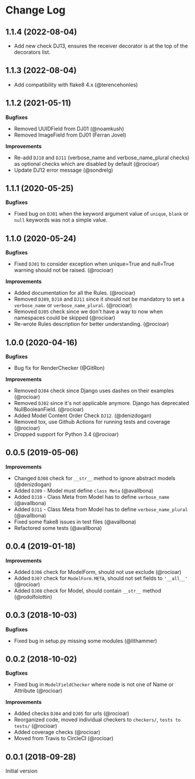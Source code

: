 Change Log
==========

1.1.4 (2022-08-04)
------------------

* Add new check DJ13, ensures the receiver decorator is at the top of the
  decorators list.

1.1.3 (2022-08-04)
------------------

* Add compatibility with flake8 4.x (@terencehonles)

1.1.2 (2021-05-11)
------------------

**Bugfixes**

* Removed UUIDField from DJ01 (@noamkush)
* Removed ImageField from DJ01 (Ferran Jovel)

**Improvements**

* Re-add `DJ10` and `DJ11` (verbose_name and verbose_name_plural checks) as optional checks which are disabled by default (@rocioar)
* Update DJ12 error message (@sondrelg)

1.1.1 (2020-05-25)
------------------

**Bugfixes**
* Fixed bug on `DJ01` when the keyword argument value of `unique`, `blank` or `null` keywords was not a simple value.

1.1.0 (2020-05-24)
------------------

**Bugfixes**

* Fixed `DJ01` to consider exception when unique=True and null=True warning should not be raised. (@rocioar)

**Improvements**

* Added documentation for all the Rules. (@rocioar)
* Removed `DJ09`, `DJ10` and `DJ11` since it should not be mandatory to set a `verbose_name` or `verbose_name_plural`. (@rocioar)
* Removed `DJ05` check since we don't have a way to now when namespaces could be skipped (@rocioar)
* Re-wrote Rules description for better understanding. (@rocioar)

1.0.0 (2020-04-16)
------------------

**Bugfixes**

* Bug fix for RenderChecker (@GitRon)

**Improvements**

* Removed `DJ04` check since Django uses dashes on their examples (@rocioar)
* Removed `DJ02` since it's not applicable anymore. Django has deprecated NullBooleanField. (@rocioar)
* Added Model Content Order Check `DJ12`. (@denizdogan)
* Removed tox, use Github Actions for running tests and coverage (@rocioar)
* Dropped support for Python 3.4 (@rocioar)


0.0.5 (2019-05-06)
------------------

**Improvements**

- Changed `DJ08` check for `__str__` method to ignore abstract models (@denizdogan)
- Added `DJ09` - Model must define `class Meta`  (@avallbona)
- Added `DJ10` - Class Meta from Model has to define `verbose_name`  (@avallbona)
- Added `DJ11` - Class Meta from Model has to define `verbose_name_plural`  (@avallbona)
- Fixed some flake8 issues in test files (@avallbona)
- Refactored some tests  (@avallbona)

0.0.4 (2019-01-18)
------------------

**Improvements**

- Added `DJ06` check for ModelForm, should not use exclude (@rocioar)
- Added `DJ07` check for `ModelForm.META`, should not set fields to `'__all__'` (@rocioar)
- Added `DJ08` check for Model, should contain `__str__` method (@rodolfolottin)

0.0.3 (2018-10-03)
------------------

**Bugfixes**

- Fixed bug in setup.py missing some modules (@lithammer)

0.0.2 (2018-10-02)
------------------

**Bugfixes**

- Fixed bug in `ModelFieldChecker` where node is not one of Name or Attribute (@rocioar)

**Improvements**

- Added checks `DJ04` and `DJ05` for urls (@rocioar)
- Reorganized code, moved individual checkers to `checkers/`, `tests to tests/` (@rocioar)
- Added coverage checks (@rocioar)
- Moved from Travis to CircleCI (@rocioar)


0.0.1 (2018-09-28)
------------------

Initial version

